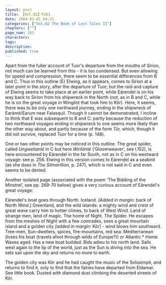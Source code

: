 ```yaml
---
layout: post
title: 【Vol.02】P261.
date: 1984-01-01 04:21
categories: ["Vol.02 The Book of Lost Tales II"]
chapters: [""]
page_num: 261
characters: 
tags: 
description: 
published: true
---
```


<p style="text-indent: 0;">
Apart from the fuller account of Tuor's departure from the mouths of Sirion, not much can be learned from this - it is too condensed. But even allowing for speed and compression, there seem to be essential differences from B and C. Thus in this outline (E) Elwing, as it appears, comes to Sirion at a later point in the story, after the departure of Tuor; but the raid and capture of Elwing seems to take place at an earlier point, while Eärendel is on his way back to Sirion from his shipwreck in the North (not, as in B and C, while he is on the great voyage in Wingilot that took him to Kôr). Here, it seems, there was to be only one northward journey, ending in the shipwreck of Earámë/Earum near Falasquil. Though it cannot be demonstrated, I incline to think that E was subsequent to B and C: partly because the reduction of two northward voyages ending in shipwreck to one seems more likely than the other way about, and partly because of the form <I>Tûr, </I>which, though it did not survive, replaced <I>Tuor </I>for a time (p. 148).
</p>

One or two other points may be noticed in this outline. The great spider, called <I>Ungweliantë </I>in C but here <I>Wirilóntë </I>(‘Gloomweaver’, see I.152), is here encountered by Eärendel in the far South, not as in C on his westward voyage: see p. 256. Elwing in this version comes to Eärendel as a seabird (as she does in <I>The Silmarillion, </I>p. 247), which is not said in C and even seems to be denied.

Another isolated page (associated with the poem ‘The Bidding of the Minstrel’, see pp. 269-70 below) gives a very curious account of Eärendel's great voyage:

Eärendel's boat goes through North. Iceland. <I>[Added in margin: </I>back of North Wind.] Greenland, and the wild islands: a mighty wind and crest of great wave carry him to hotter climes, to back of West Wind. Land of strange men, land of magic. The home of Night. The Spider. He escapes from the meshes of Night with a few comrades, sees a great mountain island and a golden city <I>[added in margin: </I>Kôr] - wind blows him southward. Tree-men, Sun-dwellers, spices, fire-mountains, red sea: Mediterranean (loses his boat (travels afoot through wilds of Europe?)) or Atlantic.\* Home. Waxes aged. Has a new boat builded. Bids adieu to his north land. Sails west again to the lip of the world, just as the Sun is diving into the sea. He sets sail upon the sky and returns no more to earth.

The golden city was Kôr and he had caught the music of the Solosimpë, and returns to find it, only to find that the fairies have departed from Eldamar. See little book. Dusted with diamond dust climbing the deserted streets of Kôr.


